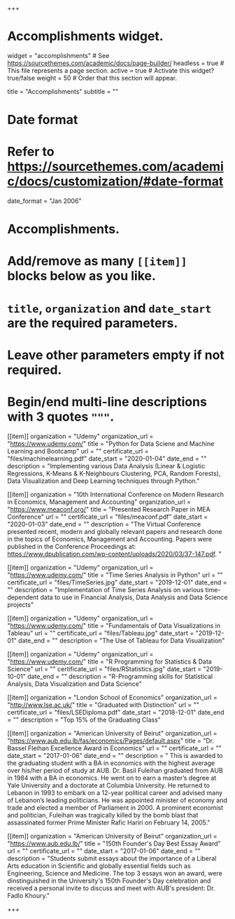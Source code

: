 +++
# Accomplishments widget.
widget = "accomplishments"  # See https://sourcethemes.com/academic/docs/page-builder/
headless = true  # This file represents a page section.
active = true  # Activate this widget? true/false
weight = 50  # Order that this section will appear.

title = "Accomplish&shy;ments"
subtitle = ""

# Date format
#   Refer to https://sourcethemes.com/academic/docs/customization/#date-format
date_format = "Jan 2006"

# Accomplishments.
#   Add/remove as many `[[item]]` blocks below as you like.
#   `title`, `organization` and `date_start` are the required parameters.
#   Leave other parameters empty if not required.
#   Begin/end multi-line descriptions with 3 quotes `"""`.

[[item]]
  organization = "Udemy"
  organization_url = "https://www.udemy.com/"
  title = "Python for Data Sciene and Machine Learning and Bootcamp"
  url = ""
  certificate_url = "files/machinelearning.pdf"
  date_start = "2020-01-04"
  date_end = ""
  description = "Implementing various Data Analysis (Linear & Logistic Regressions, K-Means & K-Neighbours Clustering, PCA, Random Forests), Data Visualization and Deep Learning techniques through Python."

[[item]]
  organization = "10th International Conference on Modern Research in Economics, Management and Accounting"
  organization_url = "https://www.meaconf.org/"
  title = "Presented Research Paper in MEA Conference"
  url = ""
  certificate_url = "files/meaconf.pdf"
  date_start = "2020-01-03"
  date_end = ""
  description = "The Virtual Conference presented recent, modern and globally relevant papers and research done in the topics of Economics, Management and Accounting. Papers were published in the Conference Proceedings at: https://www.dpublication.com/wp-content/uploads/2020/03/37-147.pdf. "


[[item]]
  organization = "Udemy"
  organization_url = "https://www.udemy.com/"
  title = "Time Series Analysis in Python"
  url = ""
  certificate_url = "files/TimeSeries.jpg"
  date_start = "2019-12-01"
  date_end = ""
  description = "Implementation of Time Series Analysis on various time-dependent data to use in Financial Analysis, Data Analysis and Data Science projects"

[[item]]
  organization = "Udemy"
  organization_url = "https://www.udemy.com/"
  title = "Fundamentals of Data Visualizations in Tableau"
  url = ""
  certificate_url = "files/Tableau.jpg"
  date_start = "2019-12-01"
  date_end = ""
  description = "The Use of Tableau for Data Visualization"

[[item]]
  organization = "Udemy"
  organization_url = "https://www.udemy.com/"
  title = "R Programming for Statistics & Data Science"
  url = ""
  certificate_url = "files/RStatistics.jpg"
  date_start = "2019-10-01"
  date_end = ""
  description = "R-Programming skills for Statistical Analysis, Data Visualization and Data Science"

[[item]]
  organization = "London School of Economics"
  organization_url = "http://www.lse.ac.uk/"
  title = "Graduated with Distinction"
  url = ""
  certificate_url = "files/LSEDiploma.pdf"
  date_start = "2018-12-01"
  date_end = ""
  description = "Top 15% of the Graduating Class"
  
[[item]]
  organization = "American University of Beirut"
  organization_url = "https://www.aub.edu.lb/fas/economics/Pages/default.aspx"
  title = "Dr. Bassel Fleihan Excellence Award in Economics"
  url = ""
  certificate_url = ""
  date_start = "2017-01-06"
  date_end = ""
  description = " This is awarded to the graduating student with a BA in economics with the highest average over his/her period of study at AUB. Dr. Basil Fuleihan graduated from AUB in 1984 with a BA in economics. He went on to earn a master’s degree at Yale University and a doctorate at Columbia University. He returned to Lebanon in 1993 to embark on a 12-year political career and advised many of Lebanon’s leading politicians. He was appointed minister of economy and trade and elected a member of Parliament in 2000. A prominent economist and politician, Fuleihan was tragically killed by the bomb blast that assassinated former Prime Minister Rafic Hariri on February 14, 2005."
  
[[item]]
  organization = "American University of Beirut"
  organization_url = "https://www.aub.edu.lb/"
  title = "150th Founder's Day Best Essay Award"
  url = ""
  certificate_url = ""
  date_start = "2017-01-06"
  date_end = ""
  description = "Students submit essays about the importance of a Liberal Arts education in Scientific and globally essential fields such as Engineering, Science and Medicine. The top 3 essays won an award, were dinstinguished in the University's 150th Founder's Day celebration and received a personal invite to discuss and meet with AUB's president: Dr. Fadlo Khoury."

+++
